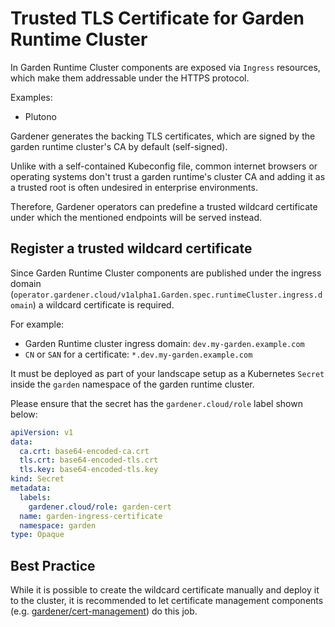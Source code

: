 # Trusted TLS Certificate for Garden Runtime Cluster

In Garden Runtime Cluster components are exposed via `Ingress` resources, which make them addressable under the HTTPS protocol.

Examples:
- Plutono

Gardener generates the backing TLS certificates, which are signed by the garden runtime cluster's CA by default (self-signed).

Unlike with a self-contained Kubeconfig file, common internet browsers or operating systems don't trust a garden runtime's cluster CA and adding it as a trusted root is often undesired in enterprise environments.

Therefore, Gardener operators can predefine a trusted wildcard certificate under which the mentioned endpoints will be served instead.

## Register a trusted wildcard certificate
Since Garden Runtime Cluster components are published under the ingress domain (`operator.gardener.cloud/v1alpha1.Garden.spec.runtimeCluster.ingress.domain`) a wildcard certificate is required.

For example:
- Garden Runtime cluster ingress domain: `dev.my-garden.example.com`
- `CN` or `SAN` for a certificate: `*.dev.my-garden.example.com`

It must be deployed as part of your landscape setup as a Kubernetes `Secret` inside the `garden` namespace of the garden runtime cluster.

Please ensure that the secret has the `gardener.cloud/role` label shown below:

```yaml
apiVersion: v1
data:
  ca.crt: base64-encoded-ca.crt
  tls.crt: base64-encoded-tls.crt
  tls.key: base64-encoded-tls.key
kind: Secret
metadata:
  labels:
    gardener.cloud/role: garden-cert
  name: garden-ingress-certificate
  namespace: garden
type: Opaque
```

## Best Practice

While it is possible to create the wildcard certificate manually and deploy it to the cluster, it is recommended to let certificate management components (e.g. [gardener/cert-management](https://github.com/gardener/cert-management/)) do this job.

